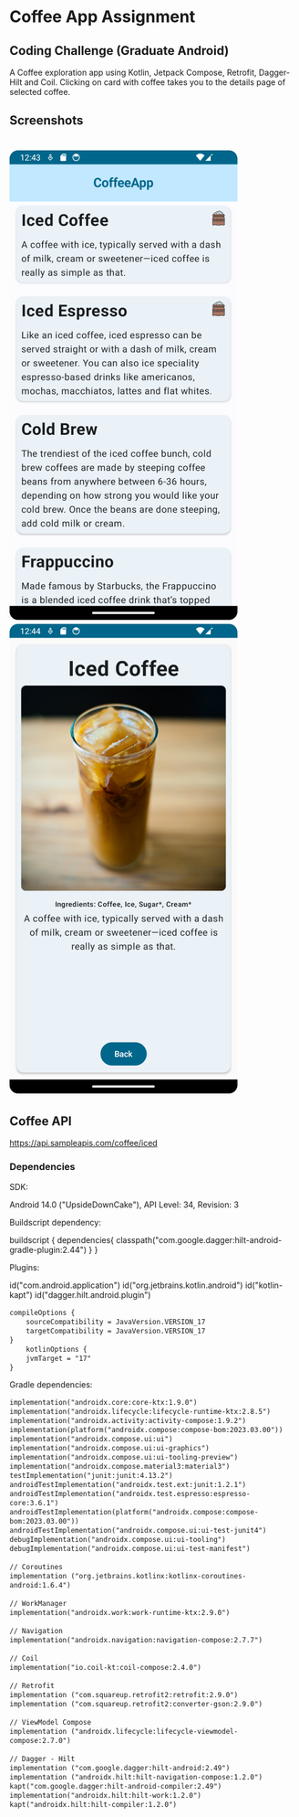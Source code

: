 # Coffee App Assignment
## Coding Challenge (Graduate Android)

A Coffee exploration app using Kotlin, Jetpack Compose, Retrofit, Dagger-Hilt and Coil. Clicking on card with coffee takes you to the details page of selected coffee.

## Screenshots

![alt text](https://github.com/filipo203/Coffee-App-Challenge/blob/main/screenshots/Screenshot_20240922_124351%20%5BRESIZED%5D.png)
![alt text](https://github.com/filipo203/Coffee-App-Challenge/blob/main/screenshots/Screenshot_20240922_124415%20%5BRESIZED%5D.png)
=======

## Coffee API
https://api.sampleapis.com/coffee/iced

### Dependencies

SDK:

Android 14.0 ("UpsideDownCake"), API Level: 34, Revision: 3

Buildscript dependency:

buildscript {
    dependencies{
        classpath("com.google.dagger:hilt-android-gradle-plugin:2.44")
    }
}

Plugins:

id("com.android.application")
    id("org.jetbrains.kotlin.android")
    id("kotlin-kapt")
    id("dagger.hilt.android.plugin")
    
    compileOptions {
        sourceCompatibility = JavaVersion.VERSION_17
        targetCompatibility = JavaVersion.VERSION_17
    }
        kotlinOptions {
        jvmTarget = "17"
    }
    
    
Gradle dependencies:

    implementation("androidx.core:core-ktx:1.9.0")
    implementation("androidx.lifecycle:lifecycle-runtime-ktx:2.8.5")
    implementation("androidx.activity:activity-compose:1.9.2")
    implementation(platform("androidx.compose:compose-bom:2023.03.00"))
    implementation("androidx.compose.ui:ui")
    implementation("androidx.compose.ui:ui-graphics")
    implementation("androidx.compose.ui:ui-tooling-preview")
    implementation("androidx.compose.material3:material3")
    testImplementation("junit:junit:4.13.2")
    androidTestImplementation("androidx.test.ext:junit:1.2.1")
    androidTestImplementation("androidx.test.espresso:espresso-core:3.6.1")
    androidTestImplementation(platform("androidx.compose:compose-bom:2023.03.00"))
    androidTestImplementation("androidx.compose.ui:ui-test-junit4")
    debugImplementation("androidx.compose.ui:ui-tooling")
    debugImplementation("androidx.compose.ui:ui-test-manifest")

    // Coroutines
    implementation ("org.jetbrains.kotlinx:kotlinx-coroutines-android:1.6.4")

    // WorkManager
    implementation("androidx.work:work-runtime-ktx:2.9.0")

    // Navigation
    implementation("androidx.navigation:navigation-compose:2.7.7")

    // Coil
    implementation("io.coil-kt:coil-compose:2.4.0")

    // Retrofit
    implementation ("com.squareup.retrofit2:retrofit:2.9.0")
    implementation ("com.squareup.retrofit2:converter-gson:2.9.0")

    // ViewModel Compose
    implementation ("androidx.lifecycle:lifecycle-viewmodel-compose:2.7.0")

    // Dagger - Hilt
    implementation ("com.google.dagger:hilt-android:2.49")
    implementation ("androidx.hilt:hilt-navigation-compose:1.2.0")
    kapt("com.google.dagger:hilt-android-compiler:2.49")
    implementation("androidx.hilt:hilt-work:1.2.0")
    kapt("androidx.hilt:hilt-compiler:1.2.0")
